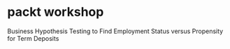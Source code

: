 # packt workshop

Business Hypothesis Testing to Find Employment Status versus Propensity for Term Deposits